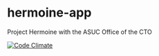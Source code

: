 # hermoine-app
Project Hermoine with the ASUC Office of the CTO

[![Code Climate](https://codeclimate.com/github/pragaashp/hermoine-app/badges/gpa.svg)](https://codeclimate.com/github/pragaashp/hermoine-app)
